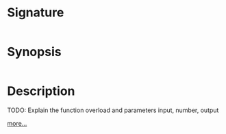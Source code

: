 # Signature
```vikid-signature
```

# Synopsis
```vikid-synopsis
```

# Description
TODO: Explain the function overload and parameters input, number, output

[more...](https://en.wikipedia.org/wiki/Bitwise_operation#AND)